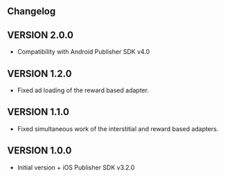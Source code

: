 ## Changelog

## VERSION 2.0.0
* Compatibility with Android Publisher SDK v4.0

## VERSION 1.2.0
* Fixed ad loading of the reward based adapter.

## VERSION 1.1.0
* Fixed simultaneous work of the interstitial and reward based adapters.

## VERSION 1.0.0
* Initial version + iOS Publisher SDK v3.2.0
